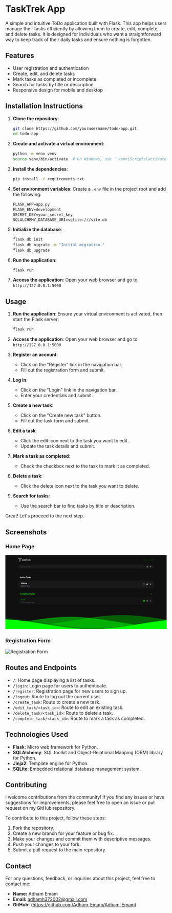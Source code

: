 # TaskTrek App

A simple and intuitive ToDo application built with Flask. This app helps users manage their tasks efficiently by allowing them to create, edit, complete, and delete tasks. It is designed for individuals who want a straightforward way to keep track of their daily tasks and ensure nothing is forgotten.


## Features

- User registration and authentication
- Create, edit, and delete tasks
- Mark tasks as completed or incomplete
- Search for tasks by title or description
- Responsive design for mobile and desktop



## Installation Instructions

1. **Clone the repository**:
   ```bash
   git clone https://github.com/yourusername/todo-app.git
   cd todo-app
   ```

2. **Create and activate a virtual environment**:
   ```bash
   python -m venv venv
   source venv/bin/activate  # On Windows, use `.venv\Scripts\activate`
   ```

3. **Install the dependencies**:
   ```bash
   pip install -r requirements.txt
   ```

4. **Set environment variables**:
   Create a `.env` file in the project root and add the following:
   ```plaintext
   FLASK_APP=app.py
   FLASK_ENV=development
   SECRET_KEY=your_secret_key
   SQLALCHEMY_DATABASE_URI=sqlite:///site.db
   ```

5. **Initialize the database**:
   ```bash
   flask db init
   flask db migrate -m "Initial migration."
   flask db upgrade
   ```

6. **Run the application**:
   ```bash
   flask run
   ```

7. **Access the application**:
   Open your web browser and go to `http://127.0.0.1:5000`


## Usage

1. **Run the application**:
   Ensure your virtual environment is activated, then start the Flask server:
   ```bash
   flask run
   ```

2. **Access the application**:
   Open your web browser and go to `http://127.0.0.1:5000`

3. **Register an account**:
   - Click on the "Register" link in the navigation bar.
   - Fill out the registration form and submit.

4. **Log in**:
   - Click on the "Login" link in the navigation bar.
   - Enter your credentials and submit.

5. **Create a new task**:
   - Click on the "Create new task" button.
   - Fill out the task form and submit.

6. **Edit a task**:
   - Click the edit icon next to the task you want to edit.
   - Update the task details and submit.

7. **Mark a task as completed**:
   - Check the checkbox next to the task to mark it as completed.

8. **Delete a task**:
   - Click the delete icon next to the task you want to delete.

9. **Search for tasks**:
   - Use the search bar to find tasks by title or description.

Great! Let's proceed to the next step.



## Screenshots

### Home Page
![Home Page](/static/screenshots/home-page.png)

### Registration Form
![Registration Form](/static/screenshots/registration.png)


## Routes and Endpoints

- `/`: Home page displaying a list of tasks.
- `/login`: Login page for users to authenticate.
- `/register`: Registration page for new users to sign up.
- `/logout`: Route to log out the current user.
- `/create_task`: Route to create a new task.
- `/edit_task/<task_id>`: Route to edit an existing task.
- `/delete_task/<task_id>`: Route to delete a task.
- `/complete_task/<task_id>`: Route to mark a task as completed.



## Technologies Used

- **Flask**: Micro web framework for Python.
- **SQLAlchemy**: SQL toolkit and Object-Relational Mapping (ORM) library for Python.
- **Jinja2**: Template engine for Python.
- **SQLite**: Embedded relational database management system.


## Contributing

I welcome contributions from the community! If you find any issues or have suggestions for improvements, please feel free to open an issue or pull request on my GitHub repository.

To contribute to this project, follow these steps:

1. Fork the repository.
2. Create a new branch for your feature or bug fix.
3. Make your changes and commit them with descriptive messages.
4. Push your changes to your fork.
5. Submit a pull request to the main repository.


## Contact

For any questions, feedback, or inquiries about this project, feel free to contact me:

- **Name:** Adham Emam
- **Email:** adhamh372002@gmail.com
- **GitHub:** (https://github.com/Adham-Emam/Adham-Emam)
